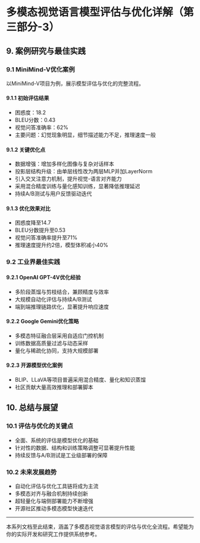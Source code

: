 # 多模态视觉语言模型评估与优化详解（第三部分-3）

## 9. 案例研究与最佳实践

### 9.1 MiniMind-V优化案例

以MiniMind-V项目为例，展示模型评估与优化的完整流程。

#### 9.1.1 初始评估结果
- 困惑度：18.2
- BLEU分数：0.43
- 视觉问答准确率：62%
- 主要问题：幻觉现象明显，细节描述能力不足，推理速度一般

#### 9.1.2 关键优化点
- 数据增强：增加多样化图像与复杂对话样本
- 投影层结构升级：由单层线性改为两层MLP并加LayerNorm
- 引入交叉注意力机制，提升视觉-语言对齐能力
- 采用混合精度训练与量化感知训练，显著降低推理延迟
- 持续A/B测试与用户反馈驱动迭代

#### 9.1.3 优化效果对比
- 困惑度降至14.7
- BLEU分数提升至0.53
- 视觉问答准确率提升至71%
- 推理速度提升约2倍，模型体积减小40%

### 9.2 工业界最佳实践

#### 9.2.1 OpenAI GPT-4V优化经验
- 多阶段蒸馏与剪枝结合，兼顾精度与效率
- 大规模自动化评估与持续A/B测试
- 端到端推理链路优化，显著提升响应速度

#### 9.2.2 Google Gemini优化策略
- 多模态特征融合层采用自适应门控机制
- 训练数据高质量过滤与动态采样
- 量化与稀疏化协同，支持大规模部署

#### 9.2.3 开源模型优化案例
- BLIP、LLaVA等项目普遍采用混合精度、量化和知识蒸馏
- 社区贡献大量高效推理和部署脚本

## 10. 总结与展望

### 10.1 评估与优化的关键点
- 全面、系统的评估是模型优化的基础
- 针对性的数据、结构和训练策略调整可显著提升性能
- 持续反馈与A/B测试是工业级部署的保障

### 10.2 未来发展趋势
- 自动化评估与优化工具链将成为主流
- 多模态对齐与融合机制持续创新
- 超轻量化与端侧部署能力不断增强
- 开源社区推动多模态模型快速迭代

---

本系列文档至此结束，涵盖了多模态视觉语言模型的评估与优化全流程。希望能为你的实际开发和研究工作提供系统参考。
